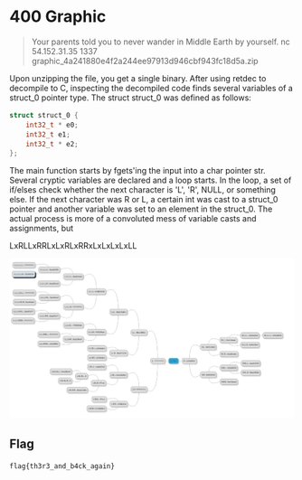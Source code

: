 # 400 Graphic

> Your parents told you to never wander in Middle Earth by yourself.
> nc 54.152.31.35 1337
> graphic_4a241880e4f2a244ee97913d946cbf943fc18d5a.zip

Upon unzipping the file, you get a single binary. After using retdec to decompile to C, inspecting the decompiled code finds several variables of a struct_0 pointer type. The struct struct_0 was defined as follows:
```c
struct struct_0 {
    int32_t * e0;
    int32_t e1;
    int32_t * e2;
};
```
The main function starts by fgets'ing the input into a char pointer str. Several cryptic variables are declared and a loop starts. In the loop, a set of if/elses check whether the next character is 'L', 'R', NULL, or something else. If the next character was R or L, a certain int was cast to a struct_0 pointer and another variable was set to an element in the struct_0. The actual process is more of a convoluted mess of variable casts and assignments, but 

LxRLLxRRLxLxRLxRRxLxLxLxLxLL

![graphic.jpg](files/graphic.jpg)


## Flag

`flag{th3r3_and_b4ck_again}`
